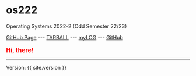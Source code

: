 # os222
Operating Systems 2022-2 (Odd Semester 22/23)

[GitHub Page](https://reyhanvivaldi.github.io/os222/) ---
[TARBALL](SandBox/reyhanvivaldi.tar.xz) ---
[myLOG](TXT/mylog.txt) ---
[GitHub](https://github.com/reyhanvivaldi/os222/)
<br><br>
<span style="color:red; font-weight:bold; font-size:larger;">Hi, there!</span>
<hr>
Version: {{ site.version }}
